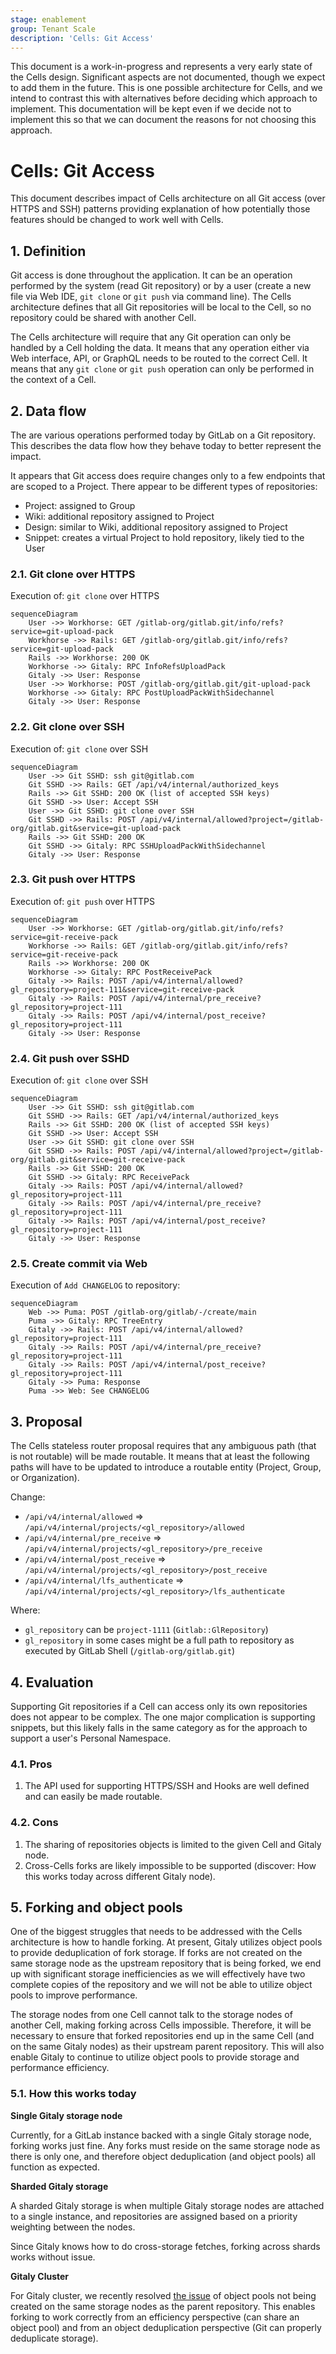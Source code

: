 ```yaml
---
stage: enablement
group: Tenant Scale
description: 'Cells: Git Access'
---
```


<!-- vale gitlab.FutureTense = NO -->

This document is a work-in-progress and represents a very early state of the Cells design.
Significant aspects are not documented, though we expect to add them in the future.
This is one possible architecture for Cells, and we intend to contrast this with alternatives before deciding which approach to implement.
This documentation will be kept even if we decide not to implement this so that we can document the reasons for not choosing this approach.

# Cells: Git Access

This document describes impact of Cells architecture on all Git access (over HTTPS and SSH) patterns providing explanation of how potentially those features should be changed to work well with Cells.

## 1. Definition

Git access is done throughout the application.
It can be an operation performed by the system (read Git repository) or by a user (create a new file via Web IDE, `git clone` or `git push` via command line).
The Cells architecture defines that all Git repositories will be local to the Cell, so no repository could be shared with another Cell.

The Cells architecture will require that any Git operation can only be handled by a Cell holding the data.
It means that any operation either via Web interface, API, or GraphQL needs to be routed to the correct Cell.
It means that any `git clone` or `git push` operation can only be performed in the context of a Cell.

## 2. Data flow

The are various operations performed today by GitLab on a Git repository.
This describes the data flow how they behave today to better represent the impact.

It appears that Git access does require changes only to a few endpoints that are scoped to a Project.
There appear to be different types of repositories:

- Project: assigned to Group
- Wiki: additional repository assigned to Project
- Design: similar to Wiki, additional repository assigned to Project
- Snippet: creates a virtual Project to hold repository, likely tied to the User

### 2.1. Git clone over HTTPS

Execution of: `git clone` over HTTPS

```mermaid
sequenceDiagram
    User ->> Workhorse: GET /gitlab-org/gitlab.git/info/refs?service=git-upload-pack
    Workhorse ->> Rails: GET /gitlab-org/gitlab.git/info/refs?service=git-upload-pack
    Rails ->> Workhorse: 200 OK
    Workhorse ->> Gitaly: RPC InfoRefsUploadPack
    Gitaly ->> User: Response
    User ->> Workhorse: POST /gitlab-org/gitlab.git/git-upload-pack
    Workhorse ->> Gitaly: RPC PostUploadPackWithSidechannel
    Gitaly ->> User: Response
```

### 2.2. Git clone over SSH

Execution of: `git clone` over SSH

```mermaid
sequenceDiagram
    User ->> Git SSHD: ssh git@gitlab.com
    Git SSHD ->> Rails: GET /api/v4/internal/authorized_keys
    Rails ->> Git SSHD: 200 OK (list of accepted SSH keys)
    Git SSHD ->> User: Accept SSH
    User ->> Git SSHD: git clone over SSH
    Git SSHD ->> Rails: POST /api/v4/internal/allowed?project=/gitlab-org/gitlab.git&service=git-upload-pack
    Rails ->> Git SSHD: 200 OK
    Git SSHD ->> Gitaly: RPC SSHUploadPackWithSidechannel
    Gitaly ->> User: Response
```

### 2.3. Git push over HTTPS

Execution of: `git push` over HTTPS

```mermaid
sequenceDiagram
    User ->> Workhorse: GET /gitlab-org/gitlab.git/info/refs?service=git-receive-pack
    Workhorse ->> Rails: GET /gitlab-org/gitlab.git/info/refs?service=git-receive-pack
    Rails ->> Workhorse: 200 OK
    Workhorse ->> Gitaly: RPC PostReceivePack
    Gitaly ->> Rails: POST /api/v4/internal/allowed?gl_repository=project-111&service=git-receive-pack
    Gitaly ->> Rails: POST /api/v4/internal/pre_receive?gl_repository=project-111
    Gitaly ->> Rails: POST /api/v4/internal/post_receive?gl_repository=project-111
    Gitaly ->> User: Response
```

### 2.4. Git push over SSHD

Execution of: `git clone` over SSH

```mermaid
sequenceDiagram
    User ->> Git SSHD: ssh git@gitlab.com
    Git SSHD ->> Rails: GET /api/v4/internal/authorized_keys
    Rails ->> Git SSHD: 200 OK (list of accepted SSH keys)
    Git SSHD ->> User: Accept SSH
    User ->> Git SSHD: git clone over SSH
    Git SSHD ->> Rails: POST /api/v4/internal/allowed?project=/gitlab-org/gitlab.git&service=git-receive-pack
    Rails ->> Git SSHD: 200 OK
    Git SSHD ->> Gitaly: RPC ReceivePack
    Gitaly ->> Rails: POST /api/v4/internal/allowed?gl_repository=project-111
    Gitaly ->> Rails: POST /api/v4/internal/pre_receive?gl_repository=project-111
    Gitaly ->> Rails: POST /api/v4/internal/post_receive?gl_repository=project-111
    Gitaly ->> User: Response
```

### 2.5. Create commit via Web

Execution of `Add CHANGELOG` to repository:

```mermaid
sequenceDiagram
    Web ->> Puma: POST /gitlab-org/gitlab/-/create/main
    Puma ->> Gitaly: RPC TreeEntry
    Gitaly ->> Rails: POST /api/v4/internal/allowed?gl_repository=project-111
    Gitaly ->> Rails: POST /api/v4/internal/pre_receive?gl_repository=project-111
    Gitaly ->> Rails: POST /api/v4/internal/post_receive?gl_repository=project-111
    Gitaly ->> Puma: Response
    Puma ->> Web: See CHANGELOG
```

## 3. Proposal

The Cells stateless router proposal requires that any ambiguous path (that is not routable) will be made routable.
It means that at least the following paths will have to be updated to introduce a routable entity (Project, Group, or Organization).

Change:

- `/api/v4/internal/allowed` => `/api/v4/internal/projects/<gl_repository>/allowed`
- `/api/v4/internal/pre_receive` => `/api/v4/internal/projects/<gl_repository>/pre_receive`
- `/api/v4/internal/post_receive` => `/api/v4/internal/projects/<gl_repository>/post_receive`
- `/api/v4/internal/lfs_authenticate` => `/api/v4/internal/projects/<gl_repository>/lfs_authenticate`

Where:

- `gl_repository` can be `project-1111` (`Gitlab::GlRepository`)
- `gl_repository` in some cases might be a full path to repository as executed by GitLab Shell (`/gitlab-org/gitlab.git`)

## 4. Evaluation

Supporting Git repositories if a Cell can access only its own repositories does not appear to be complex.
The one major complication is supporting snippets, but this likely falls in the same category as for the approach to support a user's Personal Namespace.

### 4.1. Pros

1. The API used for supporting HTTPS/SSH and Hooks are well defined and can easily be made routable.

### 4.2. Cons

1. The sharing of repositories objects is limited to the given Cell and Gitaly node.
1. Cross-Cells forks are likely impossible to be supported (discover: How this works today across different Gitaly node).

## 5. Forking and object pools

One of the biggest struggles that needs to be addressed with the Cells architecture is how to handle forking. At present, Gitaly utilizes object pools to provide deduplication of fork storage. If forks are not created on the same storage node as the upstream repository that is being forked, we end up with significant storage inefficiencies as we will effectively have two complete copies of the repository and we will not be able to utilize object pools to improve performance.

The storage nodes from one Cell cannot talk to the storage nodes of another Cell, making forking across Cells impossible. Therefore, it will be necessary to ensure that forked repositories end up in the same Cell (and on the same Gitaly nodes) as their upstream parent repository. This will also enable Gitaly to continue to utilize object pools to provide storage and performance efficiency.

### 5.1. How this works today

**Single Gitaly storage node**

Currently, for a GitLab instance backed with a single Gitaly storage node, forking works just fine.
Any forks must reside on the same storage node as there is only one, and therefore object deduplication (and object pools) all function as expected.

**Sharded Gitaly storage**

A sharded Gitaly storage is when multiple Gitaly storage nodes are attached to a single instance, and repositories are assigned based on a priority weighting between the nodes.

Since Gitaly knows how to do cross-storage fetches, forking across shards works without issue.

**Gitaly Cluster**

For Gitaly cluster, we recently resolved [the issue](https://gitlab.com/gitlab-org/gitaly/-/issues/5094) of object pools not being created on the same storage nodes as the parent repository. This enables forking to work correctly from an efficiency perspective (can share an object pool) and from an object deduplication perspective (Git can properly deduplicate storage).
